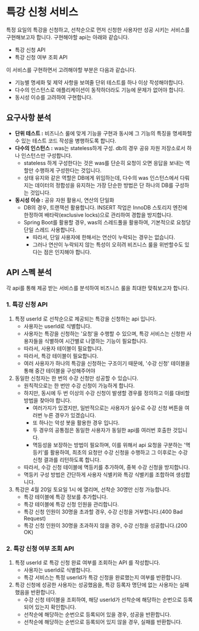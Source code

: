# 특강 신청 서비스

특정 요일의 특강을 신청하고, 선착순으로 먼저 신청한 사용자만 성공 시키는 서비스를 구현해보고자 합니다. 구현해야할 api는 아래와 같습니다.

- 특강 신청 API
- 특강 신청 여부 조회 API

이 서비스를 구현하면서 고려해야할 부분은 다음과 같습니다.

- 기능별 명세화 및 제약 사항을 보여줄 단위 테스트를 하나 이상 작성해야합니다.
- 다수의 인스턴스로 애플리케이션이 동작하더라도 기능에 문제가 없어야 합니다.
- 동시성 이슈를 고려하여 구현합니다.

## 요구사항 분석

- **단위 테스트 :** 비즈니스 룰에 맞게 기능을 구현과 동시에 그 기능의 특징을 명세화할 수 있는 테스트 코드 작성을 병행하도록 합니다.
- **다수의 인스턴스 :** was는 stateless하게 구성. db의 경우 공유 자원 저장소로서 하나 인스턴스만 구성합니다.
    - stateless 하게 구성한다는 것은 was를 단순히 요청이 오면 응답을 보내는 역할만 수행하게 구성한다는 것입니다.
    - 상태 유지와 같은 역할은 DB에게 위임하는데, 다수의 was 인스턴스에서 다뤄지는 데이터의 정합성을 유지하는 가장 단순한 방법은 단 하나의 DB를 구성하는 것입니다.
- **동시성 이슈 :** 공유 자원 활용시, 연산의 단일화
    - DB의 경우, 트랜잭션 활용합니다. INSERT 작업은 InnoDB 스토리지 엔진에 한정하여 배타락(exclusive locks)으로 관리하여 경합을 방지합니다.
    - Spring Boot를 활용할 경우, was의 스레드풀을 활용하여, 기본적으로 요청당 단일 스레드 사용합니다.
        - 따라서, 단일 사용자에 한해서는 연산이 누락되는 경우는 없습니다.
        - 그러나 연산이 누락되지 않는 특성이 오히려 비즈니스 룰을 위반할수도 있다는 점은 인지해야 합니다.

## API 스펙 분석

각 api를 통해 제공 받는 서비스를 분석하여 비즈니스 룰을 최대한 맞춰보고자 합니다.

### 1. 특강 신청 API

1. 특정 userId 로 선착순으로 제공되는 특강을 신청하는 api 입니다.
    - 사용자는 userId로 식별합니다.
    - 사용자는 특강을 신청하는 '요청'을 수행할 수 있으며, 특강 서비스는 신청한 사용자들을 식별하여 시간별로 나열하는 기능이 필요합니다.
    - 따라서, 사용자 테이블이 필요합니다.
    - 따라서, 특강 테이블이 필요합니다.
    - 여러 사용자가 하나의 특강을 신청하는 구조이기 때문에, '수강 신청' 테이블을 통해 중간 테이블을 구성해주어야
2. 동일한 신청자는 한 번의 수강 신청만 성공할 수 있습니다.
    - 원칙적으로는 한 번만 수강 신청이 가능하게 합니다.
    - 하지만, 동시에 두 번 이상의 수강 신청이 발생할 경우를 정의하고 이를 대비할 방법을 찾아야 합니다.
      - 여러가지가 있겠지만, 일반적으로는 사용자가 실수로 수강 신청 버튼을 여러번 누른 경우가 있겠습니다.
      - 또 하나는 악성 봇을 활용한 경우 입니다.
      - 두 경우의 공통점은 동일한 사용자가 동일한 api를 여러번 호출한 것입니다.
      - 멱등성을 보장하는 방법이 필요하며, 이를 위해서 api 요청을 구분하는 '멱등키'를 활용하여, 최초의 요청만 수강 신청을 수행하고 그 이후로는 수강 신청 결과를 리턴하도록 합니다.
    - 따라서, 수강 신청 테이블에 멱등키를 추가하여, 중복 수강 신청을 방지합니다.
    - 멱등키 구성 방법은 간단하게 사용자 식별키와 특강 식별키를 조합하여 생성합니다.
3. 특강은 4월 20일 토요일 1시 에 열리며, 선착순 30명만 신청 가능합니다.
   - 특강 테이블에 특강 정보를 추가합니다.
   - 특강 테이블에 특강 신청 인원을 관리합니다.
   - 특강 신청 인원이 30명을 초과할 경우, 수강 신청을 거부합니다.(400 Bad Request)
   - 특강 신청 인원이 30명을 초과하지 않을 경우, 수강 신청을 성공합니다.(200 OK)

### 2. 특강 신청 여부 조회 API

1. 특정 userId 로 특강 신청 완료 여부를 조회하는 API 를 작성합니다.
   - 사용자는 userId로 식별합니다.
   - 특강 서비스는 특정 userId가 특강 신청을 완료했는지 여부를 반환합니다.
2. 특강 신청에 성공한 사용자는 성공했음을, 특강 등록자 명단에 없는 사용자는 실패했음을 반환합니다.
   - 수강 신청 테이블을 조회하여, 해당 userId가 선착순에 해당하는 순번으로 등록되어 있는지 확인합니다.
   - 선착순에 해당하는 순번으로 등록되어 있을 경우, 성공을 반환합니다.
   - 선착순에 해당하는 순번으로 등록되어 있지 않을 경우, 실패를 반환합니다.

